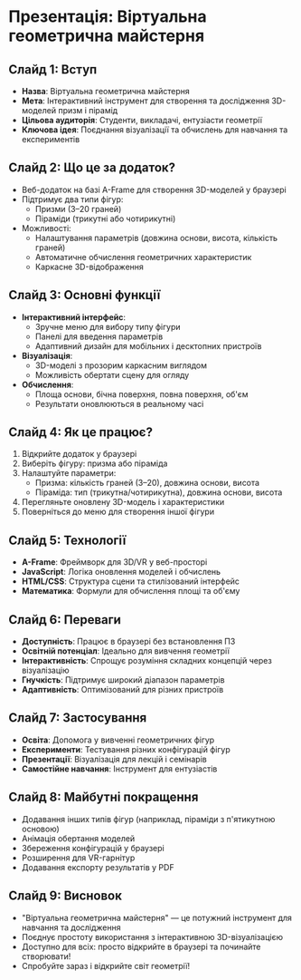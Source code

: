 # Презентація: Віртуальна геометрична майстерня

## Слайд 1: Вступ
- **Назва**: Віртуальна геометрична майстерня
- **Мета**: Інтерактивний інструмент для створення та дослідження 3D-моделей призм і пірамід
- **Цільова аудиторія**: Студенти, викладачі, ентузіасти геометрії
- **Ключова ідея**: Поєднання візуалізації та обчислень для навчання та експериментів

## Слайд 2: Що це за додаток?
- Веб-додаток на базі A-Frame для створення 3D-моделей у браузері
- Підтримує два типи фігур:
  - Призми (3–20 граней)
  - Піраміди (трикутні або чотирикутні)
- Можливості:
  - Налаштування параметрів (довжина основи, висота, кількість граней)
  - Автоматичне обчислення геометричних характеристик
  - Каркасне 3D-відображення

## Слайд 3: Основні функції
- **Інтерактивний інтерфейс**:
  - Зручне меню для вибору типу фігури
  - Панелі для введення параметрів
  - Адаптивний дизайн для мобільних і десктопних пристроїв
- **Візуалізація**:
  - 3D-моделі з прозорим каркасним виглядом
  - Можливість обертати сцену для огляду
- **Обчислення**:
  - Площа основи, бічна поверхня, повна поверхня, об'єм
  - Результати оновлюються в реальному часі

## Слайд 4: Як це працює?
1. Відкрийте додаток у браузері
2. Виберіть фігуру: призма або піраміда
3. Налаштуйте параметри:
   - Призма: кількість граней (3–20), довжина основи, висота
   - Піраміда: тип (трикутна/чотирикутна), довжина основи, висота
4. Перегляньте оновлену 3D-модель і характеристики
5. Поверніться до меню для створення іншої фігури

## Слайд 5: Технології
- **A-Frame**: Фреймворк для 3D/VR у веб-просторі
- **JavaScript**: Логіка оновлення моделей і обчислень
- **HTML/CSS**: Структура сцени та стилізований інтерфейс
- **Математика**: Формули для обчислення площі та об'єму

## Слайд 6: Переваги
- **Доступність**: Працює в браузері без встановлення ПЗ
- **Освітній потенціал**: Ідеально для вивчення геометрії
- **Інтерактивність**: Спрощує розуміння складних концепцій через візуалізацію
- **Гнучкість**: Підтримує широкий діапазон параметрів
- **Адаптивність**: Оптимізований для різних пристроїв

## Слайд 7: Застосування
- **Освіта**: Допомога у вивченні геометричних фігур
- **Експерименти**: Тестування різних конфігурацій фігур
- **Презентації**: Візуалізація для лекцій і семінарів
- **Самостійне навчання**: Інструмент для ентузіастів

## Слайд 8: Майбутні покращення
- Додавання інших типів фігур (наприклад, піраміди з п'ятикутною основою)
- Анімація обертання моделей
- Збереження конфігурацій у браузері
- Розширення для VR-гарнітур
- Додавання експорту результатів у PDF

## Слайд 9: Висновок
- "Віртуальна геометрична майстерня" — це потужний інструмент для навчання та дослідження
- Поєднує простоту використання з інтерактивною 3D-візуалізацією
- Доступно для всіх: просто відкрийте в браузері та починайте створювати!
- Спробуйте зараз і відкрийте світ геометрії!
